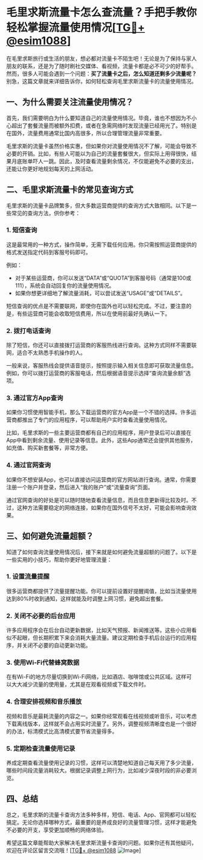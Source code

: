 # 毛里求斯流量卡怎么查流量？手把手教你轻松掌握流量使用情况[[TG💪+ @esim1088](https://t.me/s/esim1088)]

在毛里求斯旅行或生活的朋友，想必都对流量卡不陌生吧！无论是为了保持与家人朋友的联系，还是为了随时刷社交媒体、看视频，流量卡都是必不可少的好帮手。然而，很多人可能会遇到一个问题：**买了流量卡之后，怎么知道还剩多少流量呢？** 别急，这篇文章就来详细告诉你，如何轻松查询毛里求斯流量卡的流量使用情况。

## 一、为什么需要关注流量使用情况？

首先，我们需要明白为什么要知道自己的流量使用情况。毕竟，谁也不想因为不小心超出了套餐流量而被额外扣费，或者在急需网络时发现流量已经用光了。特别是在国外，流量费用通常比国内高很多，所以合理管理流量非常重要。

毛里求斯的流量卡虽然价格实惠，但如果你对流量使用情况不了解，可能会导致不必要的开销。比如，有些人可能以为自己的流量套餐很大，但实际上用得很快，结果月底账单吓人一跳。因此，及时查看流量剩余情况，不仅能避免不必要的支出，还能让你更好地规划每天的上网活动。

## 二、毛里求斯流量卡的常见查询方式

毛里求斯的流量卡品牌繁多，但大多数运营商提供的查询方式大致相同。以下是一些常见的查询方法，供你参考：

### 1. **短信查询**
这是最常用的一种方式，操作简单，无需下载任何应用。你只需按照运营商提供的格式发送指定代码到客服号码即可。

例如：
- 对于某些运营商，你可以发送“DATA”或“QUOTA”到客服号码（通常是100或111），系统会自动回复你的流量使用情况。
- 如果你想更详细地了解流量消耗，可以尝试发送“USAGE”或“DETAILS”。

短信查询的优点是不需要联网，即使你在国外也可以轻松完成。不过，要注意的是，有些运营商可能会收取短信费用，所以在使用前最好先确认一下。

### 2. **拨打电话查询**
除了短信，你还可以直接拨打运营商的客服热线进行查询。这种方式同样不需要联网，适合不太熟悉手机操作的人。

一般来说，客服热线会提供语音提示，按照提示输入相关信息即可获取流量信息。例如，你可以拨打运营商的客服电话，然后根据语音提示选择“查询流量余额”选项。

### 3. **通过官方App查询**
如果你习惯使用智能手机，那么下载运营商的官方App是一个不错的选择。许多运营商都推出了专门的应用程序，可以帮助用户实时查看流量使用情况。

比如，毛里求斯的一些主要运营商都有自己的应用程序，用户登录后可以直接在App中看到剩余流量、使用记录等信息。此外，这些App通常还会提供其他服务，如充值、购买新套餐等，非常方便。

### 4. **通过官网查询**
如果你不想安装App，也可以直接访问运营商的官方网站进行查询。通常，你需要注册一个账户并登录，然后进入“我的账户”或“流量查询”页面。

通过官网查询的好处是可以随时随地查看流量信息，而且信息更新得比较及时。不过，这种方法需要稳定的网络连接，如果你在国外信号不太好，可能会影响查询效果。

## 三、如何避免流量超额？

知道了如何查询流量使用情况后，接下来就是如何避免流量超额的问题了。以下是一些实用的小技巧，帮助你更好地管理流量：

### 1. **设置流量提醒**
很多运营商都提供了流量提醒功能。你可以提前设置好提醒阈值，比如当流量使用达到80%时收到通知，这样就能及时调整上网习惯，避免超出套餐。

### 2. **关闭不必要的后台应用**
许多应用程序会在后台自动更新数据，比如天气预报、新闻推送等。这些小应用看似不起眼，但长期积累下来会消耗大量流量。建议定期检查手机后台运行的应用程序，并关闭不必要的自动更新功能。

### 3. **使用Wi-Fi代替蜂窝数据**
在有Wi-Fi的地方尽量切换到Wi-Fi网络，比如酒店、咖啡馆或公共区域。这样可以大大减少流量的使用量，尤其是在观看视频或下载文件时。

### 4. **合理安排视频和音乐播放**
视频和音乐是最耗流量的内容之一。如果你经常观看在线视频或听音乐，可以考虑下载离线版本，这样就不会占用实时流量了。另外，调整视频清晰度也是一个很好的办法，标清模式比高清模式要节省流量得多。

### 5. **定期检查流量使用记录**
养成定期查看流量使用记录的习惯，这样可以清楚地知道自己每天用了多少流量，哪些时间段流量消耗较大。根据记录调整上网行为，比如减少深夜时段的非必要浏览。

## 四、总结

总之，毛里求斯的流量卡查询方法多种多样，短信、电话、App、官网都可以轻松搞定。无论你选择哪种方式，最重要的是养成良好的流量管理习惯，这样才能避免不必要的开支，享受更加顺畅的网络体验。

希望这篇文章能帮助大家解决毛里求斯流量卡查询的问题。如果你还有其他疑问，欢迎在评论区留言交流哦！[[TG💪+ @esim1088](https://t.me/s/esim1088) ![Image](https://i.postimg.cc/4NQfJmqS/Snipaste-2025-05-13-00-14-12.png)]